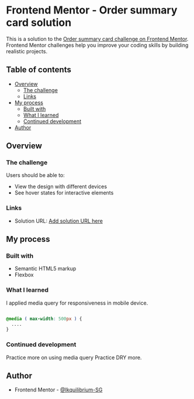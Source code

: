 # Frontend Mentor - Order summary card solution

This is a solution to the [Order summary card challenge on Frontend Mentor](https://www.frontendmentor.io/challenges/order-summary-component-QlPmajDUj). Frontend Mentor challenges help you improve your coding skills by building realistic projects. 

## Table of contents

- [Overview](#overview)
  - [The challenge](#the-challenge)
  - [Links](#links)
- [My process](#my-process)
  - [Built with](#built-with)
  - [What I learned](#what-i-learned)
  - [Continued development](#continued-development)
- [Author](#author)


## Overview

### The challenge

Users should be able to:

- View the design with different devices
- See hover states for interactive elements


### Links

- Solution URL: [Add solution URL here](https://ikquilibrium-sg.netlify.app/)

## My process

### Built with

- Semantic HTML5 markup
- Flexbox

### What I learned

I applied media query for responsiveness in mobile device. 

```css

@media ( max-width: 500px ) {
  ....
}
```


### Continued development

Practice more on using media query
Practice DRY more.


## Author

- Frontend Mentor - [@Ikquilibrium-SG](https://www.frontendmentor.io/profile/ikquilibrium-sg)
